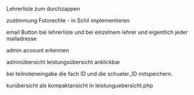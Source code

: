 Lehrerliste zum durchzappen

zustimmung Fotorechte - in Schil implementieren

email Button bei lehrerliste und bei einzelnem lehrer und eigentlich jeder mailadresse

admin acoount erkennen

adminübersicht leistungsübersicht anklickbar

bei teilnoteneingabe die fach ID und die schueler_ID mitspeichern. 

kurübersicht als kompaktansicht in leistunguebersicht.php 

 
